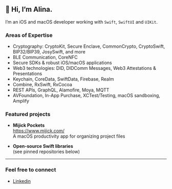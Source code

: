 ## 👋 Hi, I’m Alina.

I’m an iOS and macOS developer working with ``Swift``, ``SwiftUI`` and ``UIKit``.

### Areas of Expertise
- Cryptography: CryptoKit, Secure Enclave, CommonCrypto, CryptoSwift, BIP32/BIP39, JosySwift, and more
- BLE Communication, CoreNFC
- Secure SDKs & robust iOS/macOS applications 
- Web3 technologies: DID, DIDComm Messages, Web3 Attestations & Presentations
- Keychain, CoreData, SwiftData, Firebase, Realm
- Combine, RxSwift, RxCocoa
- REST APIs, GraphQL, Alamofire, Moya, MQTT
- AVFoundation, In-App Purchase, XCTest/Testing, macOS sandboxing, Amplify


### Featured projects
- **Mijick Pockets** <br>
  https://www.mijick.com/ <br>
  A macOS productivity app for organizing project files <br>
  
- **Open-source Swift libraries** <br>
  (see pinned repositories below)


---
### Feel free to connect 
- [Linkedin](https://www.linkedin.com/in/alina-petrovska-69617a10b/)
